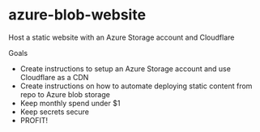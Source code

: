 # azure-blob-website
Host a static website with an Azure Storage account and Cloudflare

Goals

* Create instructions to setup an Azure Storage account and use Cloudflare as a CDN
* Create instructions on how to automate deploying static content from repo to Azure blob storage
* Keep monthly spend under $1
* Keep secrets secure
* PROFIT!